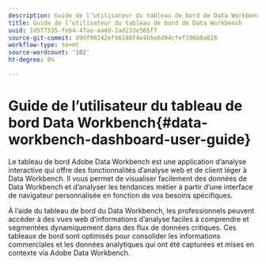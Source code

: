 ```yaml
---
description: Guide de l’utilisateur du tableau de bord de Data Workbench
title: Guide de l’utilisateur du tableau de bord de Data Workbench
uuid: 1d577535-feb4-4fae-aadd-2ad233e565f7
source-git-commit: d9df90242ef96188f4e4b5e6d04cfef196b0a628
workflow-type: tm+mt
source-wordcount: '102'
ht-degree: 0%

---
```



# Guide de l’utilisateur du tableau de bord Data Workbench{#data-workbench-dashboard-user-guide}

Le tableau de bord Adobe Data Workbench est une application d’analyse interactive qui offre des fonctionnalités d’analyse web et de client léger à Data Workbench. Il vous permet de visualiser facilement des données de Data Workbench et d’analyser les tendances métier à partir d’une interface de navigateur personnalisée en fonction de vos besoins spécifiques.

À l’aide du tableau de bord du Data Workbench, les professionnels peuvent accéder à des vues web d’informations d’analyse faciles à comprendre et segmentées dynamiquement dans des flux de données critiques. Ces tableaux de bord sont optimisés pour consolider les informations commerciales et les données analytiques qui ont été capturées et mises en contexte via Adobe Data Workbench.
